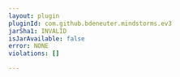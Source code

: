 ```yaml
---
layout: plugin
pluginId: com.github.bdeneuter.mindstorms.ev3
jarSha1: INVALID
isJarAvailable: false
error: NONE
violations: []

---
```

